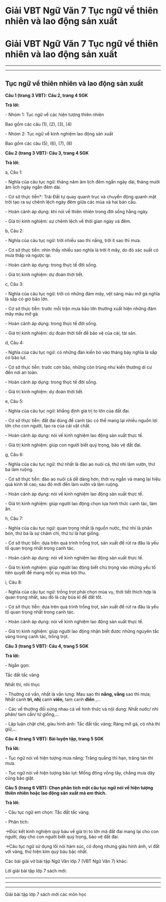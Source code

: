# Giải VBT Ngữ Văn 7 Tục ngữ về thiên nhiên và lao động sản xuất

# Giải VBT Ngữ Văn 7 Tục ngữ về thiên nhiên và lao động sản xuất

* * *

* * *

## Tục ngữ về thiên nhiên và lao động sản xuất

**Câu 1 (trang 3 VBT): Câu 2, trang 4 SGK**

**Trả lời:**

\- Nhóm 1: Tục ngữ về các hiện tượng thiên nhiên 

Bao gồm các câu (1), (2), (3), (4)

\- Nhóm 2: Tục ngữ về kinh nghiệm lao động sản xuất 

Bao gồm các câu (5), (6), (7), (8)

**Câu 2 (trang 3 VBT): Câu 3, trang 4 SGK**

**Trả lời:**

a, Câu 1:

\- Nghĩa của câu tục ngữ: tháng năm âm lịch đêm ngắn ngày dài, tháng mười âm lịch ngày ngắn đêm dài. 

\- Cơ sở thực tiễn*: Trái Đất tự quay quanh trục và chuyển động quanh mặt trời tạo ra sự chênh lệch ngày đêm giữa các mùa và hai bán cầu. 

\- Hoàn cảnh áp dụng: khi nói về thiên nhiên trong đời sống hằng ngày. 

\- Giá trị kinh nghiệm: sự chênh lệch về thời gian ngày và đêm.

b, Câu 2:

\- Nghĩa của câu tục ngữ: trời nhiều sao thì nắng, trời ít sao thì mưa.

\- Cơ sở thực tiễn: nhìn thấy nhiều sao nghĩa là trời ít mây, do đó xác suất có mưa thấp và ngược lại. 

\- Hoàn cảnh áp dụng: trong thực tế đời sống.

\- Giá trị kinh nghiệm: dự đoán thời tiết.

c, Câu 3: 

\- Nghĩa của câu tục ngữ: trời có những đám mây, vệt sáng màu mỡ gà nghĩa là sắp có gió bão lớn.

\- Cơ sở thực tiễn: trước mỗi trận mưa bão lớn thường xuất hiện những đám mây màu mỡ gà.

\- Hoàn cảnh áp dụng: trong thực tế đời sống.

\- Giá trị kinh nghiệm: dự đoán thời tiết để bảo vệ của cải, tài sản. 

d, Câu 4: 

\- Nghĩa của câu tục ngữ: có những đàn kiến bò vào tháng bảy nghĩa là sắp có bão lụt. 

\- Cơ sở thực tiễn: trước cơn bão, những côn trùng như kiến thường di cư đến nơi an toàn.

\- Hoàn cảnh áp dụng: trong thực tế đời sống. 

\- Giá trị kinh nghiệm: dự đoán thời tiết. 

e, Câu 5: 

\- Nghĩa của câu tục ngữ: khẳng định giá trị to lớn của đất đai.

\- Cơ sở thực tiễn: đất đai dùng để canh tác có thể mang lại nhiều nguồn lợi lớn cho con người, tạo ra của cải vật chất.

\- Hoàn cảnh áp dụng: nói về kinh nghiệm lao động sản xuất thực tế.

\- Giá trị kinh nghiệm: giúp con người biết quý trọng, bảo vệ đất đai. 

g, Câu 6: 

\- Nghĩa của câu tục ngữ: thứ nhất là đào ao nuôi cá, thứ nhì làm vườn, thứ ba làm ruộng. 

\- Cơ sở thực tiễn: đào ao nuôi cá dễ dàng hơn, thời vụ ngắn và mang lại hiệu quả kinh tế cao, sau đó mới đến làm vườn và làm ruộng. 

\- Hoàn cảnh áp dụng: nói về kinh nghiệm lao động sản xuất thực tế. 

\- Giá trị kinh nghiệm: giúp người lao động chọn lựa hình thức canh tác, làm ăn. 

h, Câu 7: 

\- Nghĩa của câu tục ngữ: quan trọng nhất là nguồn nước, thứ nhì là phân bón, thứ ba là sự chăm chỉ, thứ tư là hạt giống.

\- Cơ sở thực tiễn: dựa trên quá trình trồng trọt, sản xuất để rút ra đâu là yếu tố quan trọng nhất trong canh tác. 

\- Hoàn cảnh áp dụng: nói về kinh nghiệm lao động sản xuất thực tế. 

\- Giá trị kinh nghiệm: giúp người lao động biết chú trọng vào những yếu tố tiên quyết để mang một vụ mùa bội thu. 

i, Câu 8:

\- Nghĩa của câu tục ngữ: trồng trọt phải chọn mùa vụ, thời tiết thích hợp là quan trọng nhất, sau đó là cày bừa kĩ để đất tốt.

\- Cơ sở thực tiễn: dựa trên quá trình trồng trọt, sản xuất để rút ra đâu là yếu tố quan trọng nhất trong canh tác.

\- Hoàn cảnh áp dụng: nói về kinh nghiệm lao động sản xuất thực tế.

\- Giá trị kinh nghiệm: giúp người lao động nhận biết được những nguyên tắc vàng trong canh tác, trồng trọt. 

**Câu 3 (trang 5 VBT): Câu 4, trang 5 SGK**

**Trả lời:**

\- Ngắn gọn: 

Tấc đất tấc vàng

Nhất thì, nhì thục

\- Thường có vần, nhất là vần lưng: Mau sao thì **nắng, vắng** sao thì mưa; Nhất canh **trì, nhị** canh **viên,** tam canh **điền** ,…

\- Các vế thường đối xứng nhau cả về hình thức và nội dung: Nhất nước/ nhì phân/ tam cần/ tứ giống,…

\- Lập luận chặt chẽ, giàu hình ảnh: Tấc đất tấc vàng; Ráng mỡ gà, có nhà thì giữ,…

**Câu 4 (trang 5 VBT): Bài luyện tập, trang 5 SGK**

**Trả lời:**

\- Tục ngữ nói về hiện tượng mưa nắng: Trăng quầng thì hạn, trăng tán thì mưa.

\- Tục ngữ nói về hiện tượng bão lụt: Mống đông vồng tây, chẳng mưa dây cũng bão giật.

**Câu 5 (trang 6 VBT): Chọn phân tích một câu tục ngữ nói về hiện tượng thiên nhiên hoặc lao động sản xuất mà em thích.**

**Trả lời:**

\- Câu tục ngữ em chọn: Tấc đất tấc vàng.

\- Phân tích: 

→Đúc kết kinh nghiệm quý báu về giá trị to lớn mà đất đai mang lại cho con người, dạy cho con người biết quý trọng, bảo vệ đất đai.

→Câu tục ngữ sử dụng lối nói hàm súc, cô đọng nhưng giàu hình ảnh, ví đất với vàng, thứ hiện kim quý báu bậc nhất. 

Các bài giải vở bài tập Ngữ Văn lớp 7 (VBT Ngữ Văn 7) khác:

Lời giải bài tập lớp 7 sách mới:

* * *

* * *

* * *

Giải bài tập lớp 7 sách mới các môn học
